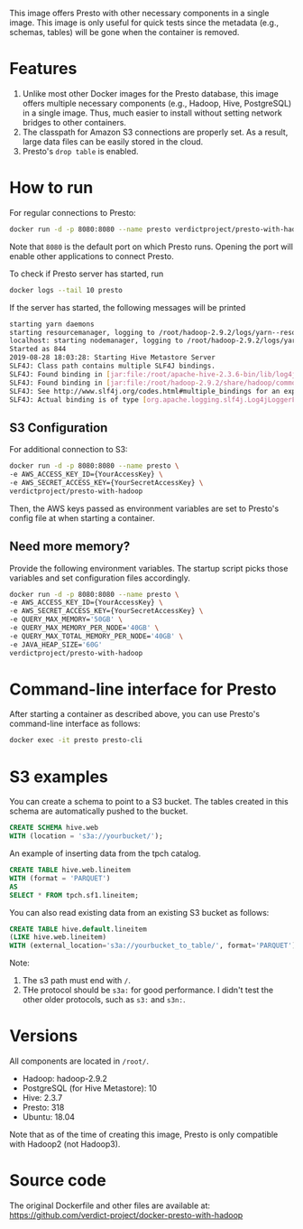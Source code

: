 This image offers Presto with other necessary components in a single image. This image is only
useful for quick tests since the metadata (e.g., schemas, tables) will be gone when the container is
removed.


# Features

1. Unlike most other Docker images for the Presto database, this image offers multiple necessary 
components (e.g., Hadoop, Hive, PostgreSQL) in a single image. Thus, much easier to install without
setting network bridges to other containers.
2. The classpath for Amazon S3 connections are properly set. As a result, large data files can 
be easily stored in the cloud.
3. Presto's `drop table` is enabled.


# How to run

For regular connections to Presto:

```bash
docker run -d -p 8080:8080 --name presto verdictproject/presto-with-hadoop
```

Note that `8080` is the default port on which Presto runs. Opening the port will enable other applications to connect Presto.

To check if Presto server has started, run
```bash
docker logs --tail 10 presto
```

If the server has started, the following messages will be printed
```bash
starting yarn daemons
starting resourcemanager, logging to /root/hadoop-2.9.2/logs/yarn--resourcemanager-9bb175f0919b.out
localhost: starting nodemanager, logging to /root/hadoop-2.9.2/logs/yarn-root-nodemanager-9bb175f0919b.out
Started as 844
2019-08-28 18:03:28: Starting Hive Metastore Server
SLF4J: Class path contains multiple SLF4J bindings.
SLF4J: Found binding in [jar:file:/root/apache-hive-2.3.6-bin/lib/log4j-slf4j-impl-2.6.2.jar!/org/slf4j/impl/StaticLoggerBinder.class]
SLF4J: Found binding in [jar:file:/root/hadoop-2.9.2/share/hadoop/common/lib/slf4j-log4j12-1.7.25.jar!/org/slf4j/impl/StaticLoggerBinder.class]
SLF4J: See http://www.slf4j.org/codes.html#multiple_bindings for an explanation.
SLF4J: Actual binding is of type [org.apache.logging.slf4j.Log4jLoggerFactory]
```


## S3 Configuration

For additional connection to S3:

```bash
docker run -d -p 8080:8080 --name presto \
-e AWS_ACCESS_KEY_ID={YourAccessKey} \
-e AWS_SECRET_ACCESS_KEY={YourSecretAccessKey} \
verdictproject/presto-with-hadoop
```

Then, the AWS keys passed as environment variables are set to Presto's config file at when starting
a container.


## Need more memory?

Provide the following environment variables. The startup script picks those variables and set
configuration files accordingly.

```bash
docker run -d -p 8080:8080 --name presto \
-e AWS_ACCESS_KEY_ID={YourAccessKey} \
-e AWS_SECRET_ACCESS_KEY={YourSecretAccessKey} \
-e QUERY_MAX_MEMORY='50GB' \
-e QUERY_MAX_MEMORY_PER_NODE='40GB' \
-e QUERY_MAX_TOTAL_MEMORY_PER_NODE='40GB' \
-e JAVA_HEAP_SIZE='60G'
verdictproject/presto-with-hadoop
```


# Command-line interface for Presto

After starting a container as described above, you can use Presto's command-line interface as
follows:

```bash
docker exec -it presto presto-cli
```


# S3 examples

You can create a schema to point to a S3 bucket. The tables created in this schema are automatically
pushed to the bucket.

```sql
CREATE SCHEMA hive.web
WITH (location = 's3a://yourbucket/');
```

An example of inserting data from the tpch catalog.

```sql
CREATE TABLE hive.web.lineitem
WITH (format = 'PARQUET')
AS 
SELECT * FROM tpch.sf1.lineitem;
```

You can also read existing data from an existing S3 bucket as follows:

```sql
CREATE TABLE hive.default.lineitem
(LIKE hive.web.lineitem)
WITH (external_location='s3a://yourbucket_to_table/', format='PARQUET');
```

Note:
1. The s3 path must end with `/`.
2. THe protocol should be `s3a:` for good performance. I didn't test the other older protocols, such
as `s3:` and `s3n:`.



# Versions

All components are located in `/root/`.

- Hadoop: hadoop-2.9.2
- PostgreSQL (for Hive Metastore): 10
- Hive: 2.3.7
- Presto: 318
- Ubuntu: 18.04

Note that as of the time of creating this image, Presto is only compatible with Hadoop2 
(not Hadoop3).


# Source code

The original Dockerfile and other files are available at:
https://github.com/verdict-project/docker-presto-with-hadoop

